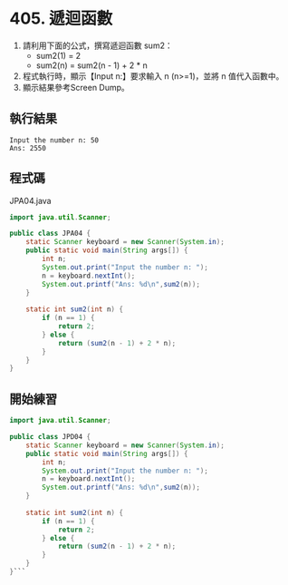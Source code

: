 # 405. 遞迴函數

1. 請利用下面的公式，撰寫遞迴函數 sum2：
    - sum2(1) = 2
    - sum2(n) = sum2(n - 1) + 2 * n
2. 程式執行時，顯示【Input n:】要求輸入 n (n>=1)，並將 n 值代入函數中。
3. 顯示結果參考Screen Dump。

## 執行結果

```
Input the number n: 50
Ans: 2550
```

## 程式碼

JPA04.java

```java
import java.util.Scanner;

public class JPA04 {
    static Scanner keyboard = new Scanner(System.in);
    public static void main(String args[]) {
        int n; 
        System.out.print("Input the number n: ");
        n = keyboard.nextInt();
        System.out.printf("Ans: %d\n",sum2(n));
    }
    
    static int sum2(int n) {
        if (n == 1) {
            return 2;
        } else {
            return (sum2(n - 1) + 2 * n);
        }
    }
}
```

## 開始練習

```java
import java.util.Scanner;

public class JPD04 {
    static Scanner keyboard = new Scanner(System.in);
    public static void main(String args[]) {
        int n; 
        System.out.print("Input the number n: ");
        n = keyboard.nextInt();
        System.out.printf("Ans: %d\n",sum2(n));
    }
    
    static int sum2(int n) {
        if (n == 1) {
            return 2;
        } else {
            return (sum2(n - 1) + 2 * n);
        }
    }
}```
